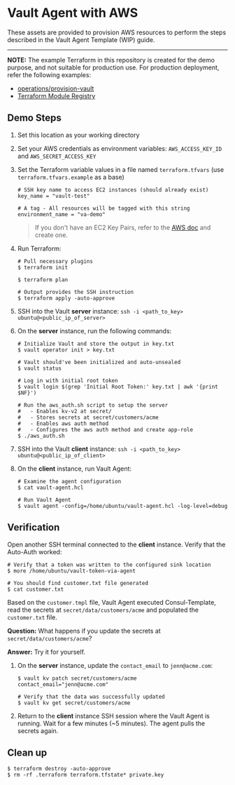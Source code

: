 # Vault Agent with AWS

These assets are provided to provision AWS resources to perform the steps described in the Vault Agent Template (WIP) guide.

---

**NOTE:** The example Terraform in this repository is created for the demo purpose, and not suitable for production use. For production deployment, refer the following examples:

- [operations/provision-vault](https://github.com/hashicorp/vault-guides/tree/master/operations/provision-vault)
- [Terraform Module Registry](https://registry.terraform.io/modules/hashicorp/vault/aws/0.10.3)


## Demo Steps

1. Set this location as your working directory

1. Set your AWS credentials as environment variables: `AWS_ACCESS_KEY_ID` and `AWS_SECRET_ACCESS_KEY`

1. Set the Terraform variable values in a file named `terraform.tfvars` (use `terraform.tfvars.example` as a base)

    ```shell
    # SSH key name to access EC2 instances (should already exist)
    key_name = "vault-test"

    # A tag - All resources will be tagged with this string
    environment_name = "va-demo"
    ```

    > If you don't have an EC2 Key Pairs, refer to the [AWS doc](https://docs.aws.amazon.com/AWSEC2/latest/UserGuide/ec2-key-pairs.html) and create one.

1. Run Terraform:

    ```shell
    # Pull necessary plugins
    $ terraform init

    $ terraform plan

    # Output provides the SSH instruction
    $ terraform apply -auto-approve
    ```

1. SSH into the Vault **server** instance: `ssh -i <path_to_key> ubuntu@<public_ip_of_server>`

1. On the **server** instance, run the following commands:

    ```shell
    # Initialize Vault and store the output in key.txt
    $ vault operator init > key.txt

    # Vault should've been initialized and auto-unsealed
    $ vault status

    # Log in with initial root token
    $ vault login $(grep 'Initial Root Token:' key.txt | awk '{print $NF}')

    # Run the aws_auth.sh script to setup the server
    #   - Enables kv-v2 at secret/
    #   - Stores secrets at secret/customers/acme
    #   - Enables aws auth method
    #   - Configures the aws auth method and create app-role
    $ ./aws_auth.sh
    ```

1. SSH into the Vault **client** instance: `ssh -i <path_to_key> ubuntu@<public_ip_of_client>`

1. On the **client** instance, run Vault Agent:

    ```shell
    # Examine the agent configuration
    $ cat vault-agent.hcl

    # Run Vault Agent
    $ vault agent -config=/home/ubuntu/vault-agent.hcl -log-level=debug
    ```

## Verification

Open another SSH terminal connected to the **client** instance. Verify that the Auto-Auth worked:

```shell
# Verify that a token was written to the configured sink location
$ more /home/ubuntu/vault-token-via-agent

# You should find customer.txt file generated
$ cat customer.txt
```

Based on the `customer.tmpl` file, Vault Agent executed Consul-Template, read the secrets at `secret/data/customers/acme` and populated the `customer.txt` file.

**Question:** What happens if you update the secrets at `secret/data/customers/acme`?

**Answer:** Try it for yourself.

1. On the **server** instance, update the `contact_email` to `jenn@acme.com`:

    ```shell
    $ vault kv patch secret/customers/acme contact_email="jenn@acme.com"

    # Verify that the data was successfully updated
    $ vault kv get secret/customers/acme
    ```

1. Return to the **client** instance SSH session where the Vault Agent is running. Wait for a few minutes (~5 minutes). The agent pulls the secrets again.


## Clean up

```plaintext
$ terraform destroy -auto-approve
$ rm -rf .terraform terraform.tfstate* private.key
```
